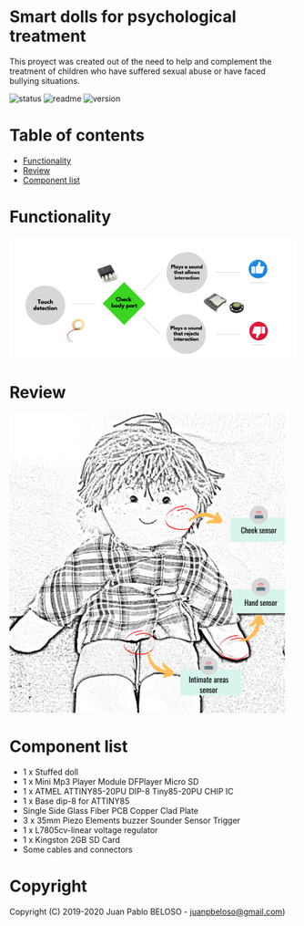 # Smart dolls for psychological treatment

This proyect was created out of the need to help and complement the treatment of children who have suffered sexual abuse or have faced bullying situations.

![status](https://img.shields.io/badge/Status-finished-green) ![readme](https://img.shields.io/badge/readme-OK-green.svg?colorB=00C106) ![version](https://img.shields.io/badge/tag-v0.1-orange.svg)

Table of contents
=================

<!--ts-->
   * [Functionality](#Functionality)
   * [Review](#Review)
   * [Component list](#Component-list)
     
<!--te-->

# Functionality
![Functionality Diagram](https://github.com/juanpbeloso/smartDolls/blob/master/images/diagram.png)

# Review
![Puppet](https://github.com/juanpbeloso/smartDolls/blob/master/images/puppet-func-diagram.png)

# Component list
  * 1 x Stuffed doll
  * 1 x Mini Mp3 Player Module DFPlayer Micro SD
  * 1 x ATMEL ATTINY85-20PU DIP-8 Tiny85-20PU CHIP IC
  * 1 x Base dip-8 for ATTINY85
  * Single Side Glass Fiber PCB Copper Clad Plate
  * 3 x 35mm Piezo Elements buzzer Sounder Sensor Trigger
  * 1 x L7805cv-linear voltage regulator
  * 1 x Kingston 2GB SD Card
  * Some cables and connectors
  
# Copyright
Copyright (C) 2019-2020 Juan Pablo BELOSO - juanpbeloso@gmail.com)
